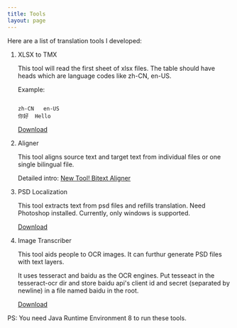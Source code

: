 ```yaml
---
title: Tools
layout: page
---
```


Here are a list of translation tools I developed:


1. XLSX to TMX

	This tool will read the first sheet of xlsx files. The table should have heads which are language codes like zh-CN, en-US.

	Example:

	```

	zh-CN	en-US
	你好	Hello
	```
	
	[Download](https://github.com/xulihang/Translation-Tools/releases/download/v1.0/XLSXToTMX.jar)
	
2. Aligner

	This tool aligns source text and target text from individual files or one single bilingual file.

	Detailed intro: [New Tool! Bitext Aligner](/new-tool-bitext-aligner/)
	

3. PSD Localization

	This tool extracts text from psd files and refills translation. Need Photoshop installed. Currently, only windows is supported.

	[Download](https://github.com/xulihang/Translation-Tools/releases/download/v1.0/PSDLocalization.zip)
	
4. Image Transcriber

	This tool aids people to OCR images. It can furthur generate PSD files with text layers.
	
	It uses tesseract and baidu as the OCR engines. Put tesseact in the tesseract-ocr dir and store baidu api's client id and secret (separated by newline) in a file named baidu in the root. 	
	
	[Download](https://github.com/xulihang/ImageTranscriber/releases/download/v1.0/ImageTranscriber.zip)
	
	
PS: You need Java Runtime Environment 8 to run these tools.

